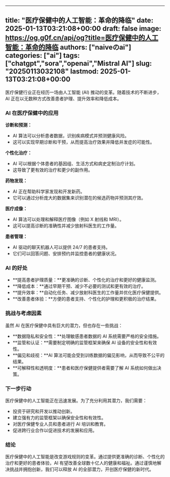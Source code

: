 
---
title: "医疗保健中的人工智能：革命的降临"
date: 2025-01-13T03:21:08+00:00
draft: false
image: https://og.g0f.cn/api/og?title=医疗保健中的人工智能：革命的降临
authors: ["naiveのai"]
categories: ["ai"]
tags: ["chatgpt","sora","openai","Mistral AI"]
slug: "20250113032108"
lastmod: 2025-01-13T03:21:08+00:00
---
医疗保健行业正在经历一场由人工智能 (AI) 推动的变革。随着技术的不断进步，AI 正在以无数种方式改善患者护理、提升效率和降低成本。

### AI 在医疗保健中的应用

**诊断和预测：**
* AI 算法可以分析患者数据，识别疾病模式并预测健康风险。
* 这可以实现早期诊断和干预，从而提高治疗效果并降低并发症的可能性。

**个性化治疗：**
* AI 可以根据个体患者的基因组、生活方式和病史定制治疗计划。
* 这导致了更有效的治疗和更少的副作用。

**药物发现：**
* AI 正在帮助科学家发现和开发新药。
* 它可以通过分析庞大的数据集来识别潜在的候选药物并预测其疗效。

**医疗成像：**
* AI 算法可以处理和解释医疗图像（例如 X 射线和 MRI）。
* 这可以提高诊断的准确性并减少放射科医生的工作量。

**患者管理：**
* AI 驱动的聊天机器人可以提供 24/7 的患者支持。
* 它们可以回答问题、安排预约并监控患者的健康状况。

### AI 的好处

* **提高患者护理质量：**更准确的诊断、个性化的治疗和更好的健康监测。
* **降低成本：**通过早期干预、减少不必要的测试和更有效的治疗。
* **提升效率：**自动化任务、减少放射科医生的工作量并优化医疗保健提供。
* **改善患者体验：**方便的患者支持、个性化的护理和更积极的治疗结果。

### 挑战与考虑因素

虽然 AI 在医疗保健中具有巨大的潜力，但也存在一些挑战：

* **数据隐私和安全性：**处理敏感患者数据的 AI 系统需要严格的安全措施。
* **监管和认证：**需要制定明确的监管框架来确保 AI 设备的安全性和有效性。
* **偏见和歧视：**AI 算法可能会受到训练数据的偏见影响，从而导致不公平的结果。
* **可解释性和透明度：**患者和医疗保健提供者需要了解 AI 系统如何做出决策。

### 下一步行动

医疗保健中的人工智能正在迅速发展。为了充分利用其潜力，我们需要：

* 投资于研究和开发以推动创新。
* 建立强有力的监管框架以确保安全性和有效性。
* 对医疗保健专业人员和患者进行 AI 培训和教育。
* 促进跨行业合作以促进技术的发展和应用。

### 结论

医疗保健中的人工智能是改变游戏规则的变革。通过提供更准确的诊断、个性化的治疗和更好的患者体验，AI 有望改善全球数十亿人的健康和福祉。通过谨慎地解决挑战并拥抱创新，我们可以释放 AI 的全部潜力，开创医疗保健的新时代。